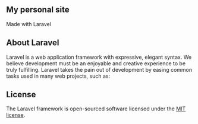 ## My personal site

Made with Laravel

## About Laravel

Laravel is a web application framework with expressive, elegant syntax. We believe development must be an enjoyable and creative experience to be truly fulfilling. Laravel takes the pain out of development by easing common tasks used in many web projects, such as:

## License

The Laravel framework is open-sourced software licensed under the [MIT license](https://opensource.org/licenses/MIT).
